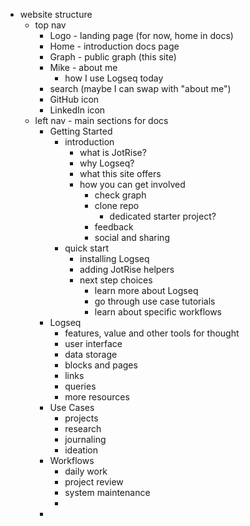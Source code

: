 - website structure
	- top nav
		- Logo - landing page (for now, home in docs)
		- Home - introduction docs page
		- Graph - public graph (this site)
		- Mike - about me
			- how I use Logseq today
		- search (maybe I can swap with "about me")
		- GitHub icon
		- LinkedIn icon
	- left nav - main sections for docs
		- Getting Started
			- introduction
				- what is JotRise?
				- why Logseq?
				- what this site offers
				- how you can get involved
					- check graph
					- clone repo
						- dedicated starter project?
					- feedback
					- social and sharing
			- quick start
				- installing Logseq
				- adding JotRise helpers
				- next step choices
					- learn more about Logseq
					- go through use case tutorials
					- learn about specific workflows
		- Logseq
			- features, value and other tools for thought
			- user interface
			- data storage
			- blocks and pages
			- links
			- queries
			- more resources
		- Use Cases
			- projects
			- research
			- journaling
			- ideation
		- Workflows
			- daily work
			- project review
			- system maintenance
			-
		-